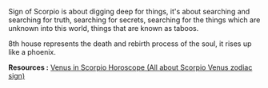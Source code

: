 
Sign of Scorpio is about digging deep for things, it's about searching and searching for truth, searching for secrets, searching for the things which are unknown into this world, things that are known as taboos.

8th house represents the death and rebirth process of the soul, it rises up like a phoenix.








**Resources :** 
[Venus in Scorpio Horoscope (All about Scorpio Venus zodiac sign)](https://www.youtube.com/watch?v=YS2WZAriTi0)